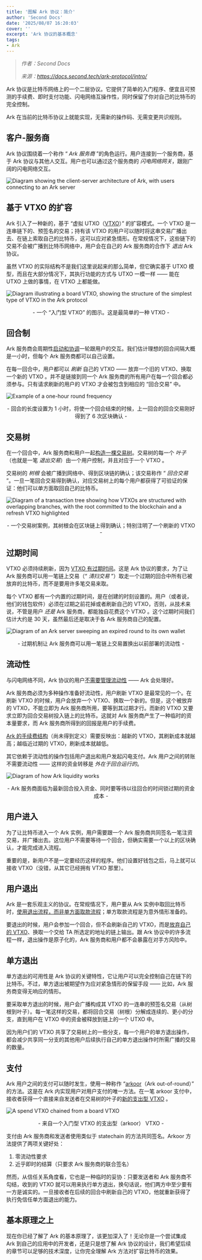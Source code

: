 ```yaml
---
title: '图解 Ark 协议：简介'
author: 'Second Docs'
date: '2025/08/07 16:20:03'
cover: ''
excerpt: 'Ark 协议的基本概念'
tags:
- Ark
---
```



> *作者：Second Docs*
> 
> *来源：<https://docs.second.tech/ark-protocol/intro/>*



Ark 协议是比特币网络上的一个二层协议。它提供了简单的入门程序、便宜且可预测的手续费、即时支付功能、闪电网络互操作性，同时保留了你对自己的比特币的完全控制。

Ark 在当前的比特币协议上就能实现，无需新的操作码、无需变更共识规则。

## 客户-服务商

Ark 协议围绕着一个称作 “ *Ark 服务商* ”的角色运行。用户连接到一个服务商，基于 Ark 协议与其他人交互。用户也可以通过这个服务商的 *闪电网络网关*，跟刚广阔的闪电网络交互。

![Diagram showing the client-server architecture of Ark, with users connecting to an Ark server](../images/ark-protocol-intro-illustration-by-second-docs/client-server.svg)

## 基于 VTXO 的扩容

Ark 引入了一种新的，基于 “虚拟 UTXO（[VTXO](https://docs.second.tech/ark-protocol/vtxo/)）” 的扩容模式。一个 VTXO 是一连串链下的、预签名的交易；持有该 VTXO 的用户可以随时将这串交易广播出去、在链上索取自己的比特币，这可以应对紧急情形。在常规情况下，这些链下的交易不会被广播到比特币网络中，用户会在自己的 Ark 服务商的合作下 *退出* Ark 协议。

虽然 VTXO 的实际结构不是我们这里说起来的那么简单，但它确实基于 UTXO 模型，而且在大部分情况下，其执行功能的方式与 UTXO 一模一样 —— 能在 UTXO 上做的事情，在 VTXO 上都能做。

![Diagram illustrating a board VTXO, showing the structure of the simplest type of VTXO in the Ark protocol](../images/ark-protocol-intro-illustration-by-second-docs/board-vtxo-simple.svg)

<p style="text-align:center">- 一个 “入门型 VTXO” 的图示。这是最简单的一种 VTXO -</p>


## 回合制

Ark 服务商会周期性[启动和协调](https://docs.second.tech/ark-protocol/rounds/)一轮跟用户的交互。我们估计理想的回合间隔大概是一小时，但每个 Ark 服务商都可以自己设置。

在每一回合中，用户都可以 *刷新* 自己的 VTXO —— 放弃一个旧的 VTXO、换取一个新的 VTXO 。并不是链接到同一个 Ark 服务商的所有用户在每一个回合都必须参与。只有请求刷新的用户的 VTXO 才会被包含到相应的 “回合交易” 中。

![Example of a one-hour round frequency](../images/ark-protocol-intro-illustration-by-second-docs/round-interval.svg)

<p style="text-align:center">- 回合的长度设置为 1 小时，将使一个回合结束的时候，上一回合的回合交易刚好得到了 6 次区块确认 -</p>


## 交易树

在一个回合中，Ark 服务商和用户一起[构造一棵交易树](https://docs.second.tech/ark-protocol/vtxo/#transaction-trees)。交易树的每一个 *叶子*（也就是一笔 *退出交易*）由一个用户控制，并且对应于一个 VTXO 。 

交易树的 *树根* 会被广播到网络中、得到区块链的确认；该交易称作 “ *回合交易* ”。一旦一笔回合交易得到确认，对应交易树上的每个用户都获得了可验证的保证：他们可以单方面取回自己的比特币。

![Diagram of a transaction tree showing how VTXOs are structured with overlapping branches, with the root committed to the blockchain and a refresh VTXO highlighted](../images/ark-protocol-intro-illustration-by-second-docs/refresh-vtxo.svg)

<p style="text-align:center">- 一个交易树案例，其树根会在区块链上得到确认；特别注明了一个刷新的 VTXO -</p>


## 过期时间

VTXO 必须持续刷新，因为 [VTXO 有过期时间](https://docs.second.tech/ark-protocol/expiries/)。这是 Ark 协议的要求，为了让 Ark 服务商可以用一笔链上交易（“ *清扫交易* ”）取走一个过期的回合中所有已被放弃的比特币，而不是要用许多笔交易来取。

每个 VTXO 都有一个内置的过期时间，是在创建的时刻设置的。用户（或者说，他们的钱包软件）必须在过期之前花掉或者刷新自己的 VTXO，否则，从技术来说，不管是用户 *还是*  Ark 服务商，都能独自花费这个 VTXO  。这个过期时间我们估计大约是 30 天，虽然最后还是取决于各 Ark 服务商自己的配置。

![Diagram of an Ark server sweeping an expired round to its own wallet](../images/ark-protocol-intro-illustration-by-second-docs/expiry-sweep-abridged.svg)

<p style="text-align:center">- 过期机制让 Ark 服务商可以用一笔链上交易置换出以前部署的流动性 -</p>


## 流动性

与闪电网络不同，Ark 协议的用户[不需要管理流动性](https://docs.second.tech/ark-protocol/liquidity/) —— Ark 会处理好。

Ark 服务商必须为多种操作准备好流动性，用户刷新 VTXO 是最常见的一个。在刷新 VTXO 的时候，用户会放弃一个 VTXO、换取一个新的。但是，这个被放弃的 VTXO，不能立即为 Ark 服务商所用，要等到其过期才行。而新的 VTXO 又要求立即为回合交易树投入链上的比特币。这就对  Ark 服务商产生了一种临时的资本量要求，而 Ark 服务商所得到的回报是用户的手续费。

[Ark 的手续费结构](https://docs.second.tech/ark-protocol/fees/)（尚未得到定义）需要反映出：越新的 VTXO，其刷新成本就越高；越临近过期的 VTXO，刷新成本就越低。

其它依赖于流动性的操作包括用户退出和用户发起闪电支付。Ark 用户之间的转账不需要流动性 —— 这样的资金转移是 *外在于回合运行的*。

![Diagram of how Ark liquidity works](../images/ark-protocol-intro-illustration-by-second-docs/liquidity-refresh-abridged.svg)

<p style="text-align:center">- Ark 服务商面临为最新回合投入资金、同时要等待以往回合的时间锁过期的资金成本 -</p>


## 用户进入

为了让比特币进入一个 Ark 实例，用户需要跟一个 Ark 服务商共同签名一笔注资交易，并广播出去。这位用户不需要等待一个回合，但确实需要一个以上的区块确认，才能完成进入流程。

重要的是，新用户不是一定要经历这样的程序。他们设置好钱包之后，马上就可以接收 VTXO（没错，从其它已经拥有 VTXO 那里）。

## 用户退出

Ark 是一套乐观主义的协议。在常规情况下，用户要从 Ark 实例中取回比特币时，[使用退出流程，而非单方面取款流程](https://docs.second.tech/ark-protocol/exit/)；单方取款流程是为意外情形准备的。

要退出的时候，用户会参加一个回合，但不会刷新自己的 VTXO，而是[放弃自己的 VTXO](https://docs.second.tech/ark-protocol/forfeits-connectors/)、换取一个交给 TA 所选定的地址的链上输出。跟 Ark 协议中的许多流程一样，退出操作是原子化的，Ark 服务商和用户都不会暴露在对手方风险中。

## 单方退出

单方退出的可用性是 Ark 协议的关键特性，它让用户可以完全控制自己在链下的比特币。不过，单方退出被期望作为应对紧急情形的保留手段 —— 比如，Ark 服务商变得无响应的情形。

要采取单方退出的时候，用户会广播构成其 VTXO 的一连串的预签名交易（从树根到叶子）。每一笔这样的交易，都将回合交易（树根）分解成连续的、更小的分支，直到用户在 VTXO 中的资金被释放到链上的一个 UTXO 中。  

因为用户们的 VTXO 共享了交易树上的一些分支，每一个用户的单方退出操作，都会减少共享同一分支的其他用户后续执行自己的单方退出操作时所需广播的交易的数量。

## 支付

Ark 用户之间的支付可以随时发生，使用一种称作 “[arkoor](https://docs.second.tech/ark-protocol/payments/)（Ark out-of-round）” 的方法。这是在 Ark 内实现用户对用户支付的唯一方法。在一笔 arkoor 支付中，接收者获得一个直接来自发送者在交易树的叶子的[新的支出型 VTXO](https://docs.second.tech/ark-protocol/vtxo/#spend-vtxos) 。

![A spend VTXO chained from a board VTXO](../images/ark-protocol-intro-illustration-by-second-docs/spend-vtxo-from-board.svg)

<p style="text-align:center">- 来自一个入门型 VTXO 的支出型（arkoor） VTXO -</p>


支付由 Ark 服务商和发送者使用类似于 statechain 的方法共同签名。Arkoor 方法提供了两项关键好处：

1. 零流动性要求
2. 近乎即时的结算（只要求 Ark 服务商的联合签名）

然而，从信任关系角度看，它也是一种临时的妥协：只要发送者和 Ark 服务商不勾结，收到的 VTXO 就可以用来执行单方退出，换句话说，他们两方中至少要有一方是诚实的。一旦接收者在后续的回合中刷新自己的 VTXO，他就重新获得了执行免信任单方面退出的能力。

## 基本原理之上

现在你已经了解了 Ark 的基本原理了，该更加深入了！无论你是一个尝试集成 Ark 到自己的应用中的开发者，还是只是想了解 Ark 协议的设计，我们希望后续的章节可以足够的技术深度，让你完全理解 Ark 方法对扩容比特币的效果。